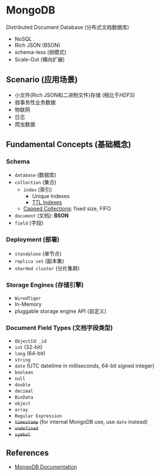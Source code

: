 # MongoDB

Distributed Document Database (分布式文档数据库)

- NoSQL
- Rich JSON (BSON)
- schema-less (弱模式)
- Scale-Out (横向扩展)

## Scenario (应用场景)

- 小文件(Rich JSON和二进制文件)存储 (相比于*HDFS*)
- 弱事务性业务数据
- 物联网
- 日志
- 爬虫数据

## Fundamental Concepts (基础概念)

### Schema

- `database` (数据库)
- `collection` (集合)
  - `index` (索引)
    - Unique Indexes
    - [TTL Indexes](https://www.mongodb.com/docs/v6.0/core/index-ttl/)
  - [Capped Collections](https://www.mongodb.com/docs/v6.0/core/capped-collections/): fixed size, FIFO
- `document` (文档): **BSON**
- `field` (字段)

### Deployment (部署)

- `standalone` (单节点)
- `replica set` (副本集)
- `sharded cluster` (分片集群)

### Storage Engines (存储引擎)

- `WiredTiger`
- In-Memory
- pluggable storage engine API (自定义)

### Document Field Types (文档字段类型)

- `ObjectId`: `_id`
- `int` (32-bit)
- `long` (64-bit)
- `string`
- `date` (UTC datetime in milliseconds, 64-bit signed integer)
- `boolean`
- `null`
- `double`
- `decimal`
- `BinData`
- `object`
- `array`
- `Regular Expression`
- ~~`timestamp`~~ (for internal MongoDB use, use `date` instead)
- ~~`undefined`~~
- ~~`symbol`~~

## References

- [MongoDB Documentation](https://www.mongodb.com/docs/)
